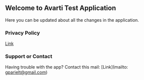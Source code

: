 ## Welcome to Avarti Test Application

Here you can be updated about all the changes in the application.

### Privacy Policy

[Link](url)

### Support or Contact

Having trouble with the app?
Contact this mail: [Link](mailto: gparielt@gmail.com)
